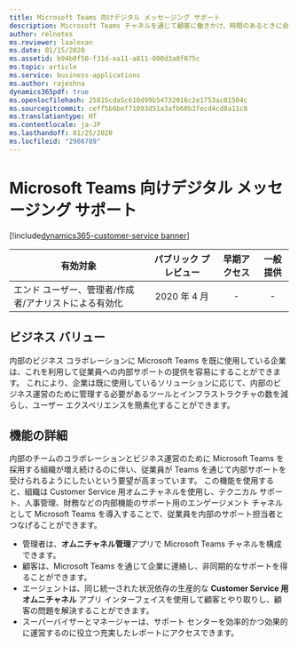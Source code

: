 ```yaml
---
title: Microsoft Teams 向けデジタル メッセージング サポート
description: Microsoft Teams チャネルを通じて顧客に働きかけ、時間のあるときに会話に参加できる利便性を提供します。
author: relnotes
ms.reviewer: laalexan
ms.date: 01/15/2020
ms.assetid: b94b0f50-f31d-ea11-a811-000d3a8f075c
ms.topic: article
ms.service: business-applications
ms.author: rajeshna
dynamics365pdf: true
ms.openlocfilehash: 25815cda5c610d99b54732016c2e1753ac01504c
ms.sourcegitcommit: ceff5b6bef71093d51a3afb60b3fecd4cd8a11c8
ms.translationtype: HT
ms.contentlocale: ja-JP
ms.lasthandoff: 01/25/2020
ms.locfileid: "2986789"
---
```

# <a name="digital-messaging-support-for-microsoft-teams"></a>Microsoft Teams 向けデジタル メッセージング サポート
[!include[dynamics365-customer-service banner](../includes/dynamics365-customer-service.md)]

| 有効対象    |  パブリック プレビュー | 早期アクセス | 一般提供 | 
| ---------- | :----------: |:----------: |:----------: |
|エンド ユーザー、管理者/作成者/アナリストによる有効化|2020 年 4 月|-| -|


## <a name="business-value"></a>ビジネス バリュー
<!-- bv start -->
内部のビジネス コラボレーションに Microsoft Teams を既に使用している企業は、これを利用して従業員への内部サポートの提供を容易にすることができます。 これにより、企業は既に使用しているソリューションに応じて、内部のビジネス運営のために管理する必要があるツールとインフラストラクチャの数を減らし、ユーザー エクスペリエンスを簡素化することができます。
<!-- bv end -->



## <a name="feature-details"></a>機能の詳細
<!--feature detail start -->
内部のチームのコラボレーションとビジネス運営のために Microsoft Teams を採用する組織が増え続けるのに伴い、従業員が Teams を通じて内部サポートを受けられるようにしたいという要望が高まっています。 この機能を使用すると、組織は Customer Service 用オムニチャネルを使用し、テクニカル サポート、人事管理、財務などの内部機能のサポート用のエンゲージメント チャネルとして Microsoft Teams を導入することで、従業員を内部のサポート担当者とつなげることができます。 

-   管理者は、**オムニチャネル管理**アプリで Microsoft Teams チャネルを構成できます。
-   顧客は、Microsoft Teams を通じて企業に連絡し、非同期的なサポートを得ることができます。
-   エージェントは、同じ統一された状況依存の生産的な **Customer Service 用オムニチャネル** アプリ インターフェイスを使用して顧客とやり取りし、顧客の問題を解決することができます。
-   スーパーバイザーとマネージャーは、サポート センターを効率的かつ効果的に運営するのに役立つ充実したレポートにアクセスできます。

<!--feature detail end -->









